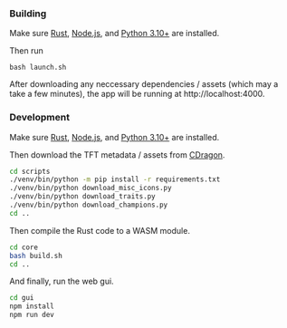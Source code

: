 ### Building

Make sure [Rust](https://www.rust-lang.org/tools/install), [Node.js](https://github.com/nvm-sh/nvm), and [Python 3.10+](https://launchpad.net/~deadsnakes/+archive/ubuntu/ppa) are installed.

Then run 
```
bash launch.sh
```

After downloading any neccessary dependencies / assets (which may a take a few minutes), the app will be running at http://localhost:4000.

### Development

Make sure [Rust](https://www.rust-lang.org/tools/install), [Node.js](https://github.com/nvm-sh/nvm), and [Python 3.10+](https://launchpad.net/~deadsnakes/+archive/ubuntu/ppa) are installed.

Then download the TFT metadata / assets from [CDragon](https://www.communitydragon.org/).
```bash
cd scripts
./venv/bin/python -m pip install -r requirements.txt
./venv/bin/python download_misc_icons.py
./venv/bin/python download_traits.py
./venv/bin/python download_champions.py
cd ..
```

Then compile the Rust code to a WASM module.
```bash
cd core
bash build.sh
cd ..
```

And finally, run the web gui.
```bash
cd gui
npm install
npm run dev
```
